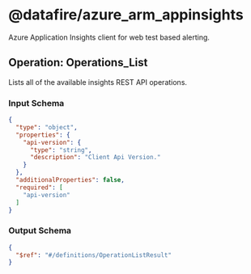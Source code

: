 # @datafire/azure_arm_appinsights
Azure Application Insights client for web test based alerting.

## Operation: Operations_List
Lists all of the available insights REST API operations.

### Input Schema
```json
{
  "type": "object",
  "properties": {
    "api-version": {
      "type": "string",
      "description": "Client Api Version."
    }
  },
  "additionalProperties": false,
  "required": [
    "api-version"
  ]
}
```
### Output Schema
```json
{
  "$ref": "#/definitions/OperationListResult"
}
```
